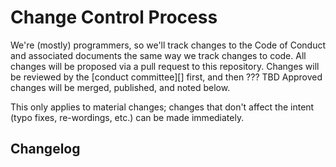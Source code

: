 # Change Control Process

We're (mostly) programmers, so we'll track changes to the Code of Conduct and associated documents the same way we track changes to code. All changes will be proposed via a pull request to this repository. Changes will be reviewed by the [conduct committee][] first, and then ??? TBD Approved changes will be merged, published, and noted below.

This only applies to material changes; changes that don't affect the intent (typo fixes, re-wordings, etc.) can be made immediately.

## Changelog

